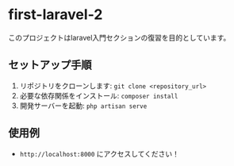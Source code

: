 # first-laravel-2

このプロジェクトはlaravel入門セクションの復習を目的としています。

## セットアップ手順
1. リポジトリをクローンします:
   `git clone <repository_url>`
2. 必要な依存関係をインストール:
   `composer install`
3. 開発サーバーを起動:
   `php artisan serve`

## 使用例
- `http://localhost:8000` にアクセスしてください！
